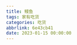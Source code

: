 ```yaml
---
title: 鳗鱼
tags: 家有吃货
categories: 吃货
abbrlink: 6e43cb41
date: 2023-01-15 00:00:00
---
```


 <!--more-->
